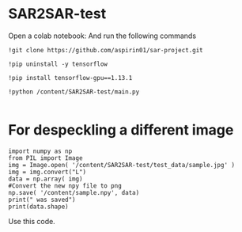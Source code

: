 # SAR2SAR-test

Open a colab notebook:
And run the following commands
```
!git clone https://github.com/aspirin01/sar-project.git
```
```
!pip uninstall -y tensorflow
```
```
!pip install tensorflow-gpu==1.13.1
```
```
!python /content/SAR2SAR-test/main.py 
 
```



# For despeckling a different image

```
import numpy as np
from PIL import Image                                                                                
img = Image.open( '/content/SAR2SAR-test/test_data/sample.jpg' )
img = img.convert("L")
data = np.array( img)
#Convert the new npy file to png
np.save( '/content/sample.npy', data)
print(" was saved")
print(data.shape)

```
Use this code.
